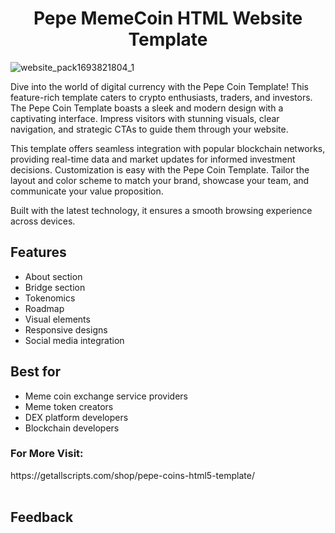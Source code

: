 <h1 align="center">Pepe MemeCoin HTML Website Template</h1>

![website_pack1693821804_1](https://static.bitrixinfotech.com/bitrixtheme/assets/images/screenshot/screenshot1686140743_3.png)

Dive into the world of digital currency with the Pepe Coin Template! This feature-rich template caters to crypto enthusiasts, traders, and investors.
The Pepe Coin Template boasts a sleek and modern design with a captivating interface. Impress visitors with stunning visuals, clear navigation, and strategic CTAs to guide them through your website.

This template offers seamless integration with popular blockchain networks, providing real-time data and market updates for informed investment decisions.
Customization is easy with the Pepe Coin Template. Tailor the layout and color scheme to match your brand, showcase your team, and communicate your value proposition. 

Built with the latest technology, it ensures a smooth browsing experience across devices.

## Features

- About section
- Bridge section
- Tokenomics
- Roadmap
- Visual elements
- Responsive designs
- Social media integration

## Best for
- Meme coin exchange service providers
- Meme token creators
- DEX platform developers
- Blockchain developers


<h3 align="left">For More Visit:</h3> https://getallscripts.com/shop/pepe-coins-html5-template/ <br></br>

## Feedback
